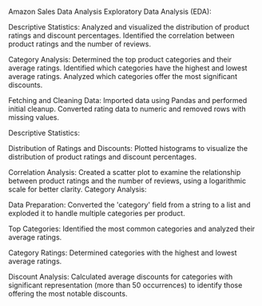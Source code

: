 Amazon Sales Data Analysis
Exploratory Data Analysis (EDA):

Descriptive Statistics:
    Analyzed and visualized the distribution of product ratings and discount percentages.
    Identified the correlation between product ratings and the number of reviews.

Category Analysis:
    Determined the top product categories and their average ratings.
    Identified which categories have the highest and lowest average ratings.
    Analyzed which categories offer the most significant discounts.

Fetching and Cleaning Data:
    Imported data using Pandas and performed initial cleanup.
    Converted rating data to numeric and removed rows with missing values.

Descriptive Statistics:

Distribution of Ratings and Discounts:
        Plotted histograms to visualize the distribution of product ratings and discount percentages.

Correlation Analysis:
        Created a scatter plot to examine the relationship between product ratings and the number of reviews, using a logarithmic scale for better clarity.
        Category Analysis:

Data Preparation:
    Converted the 'category' field from a string to a list and exploded it to handle multiple categories per product.

Top Categories:
    Identified the most common categories and analyzed their average ratings.

Category Ratings:
    Determined categories with the highest and lowest average ratings.

Discount Analysis:
    Calculated average discounts for categories with significant representation (more than 50 occurrences) to identify those offering the most notable discounts.
